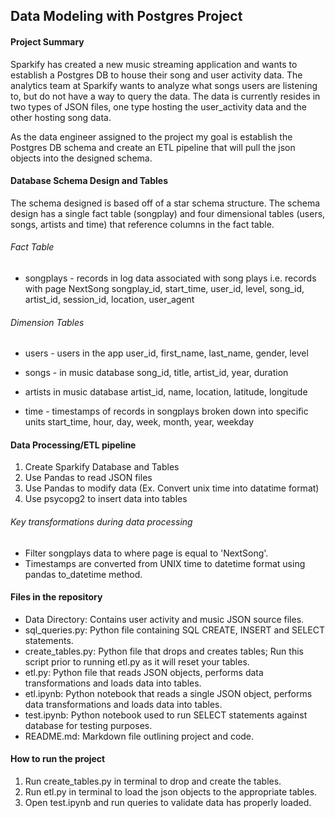 ## Data Modeling with Postgres Project

#### Project Summary
Sparkify has created a new music streaming application and wants to establish a Postgres DB to house their song and user activity data. The analytics team at Sparkify wants to analyze what songs users are listening to, but do not have a way to query the data. The data is currently resides in two types of JSON files, one type hosting the user_activity data and the other hosting song data. 

As the data engineer assigned to the project my goal is establish the Postgres DB schema and create an ETL pipeline that will pull the json objects into the designed schema.

#### Database Schema Design and Tables
The schema designed is based off of a star schema structure. The schema design has a single fact table (songplay) and four dimensional tables (users, songs, artists and time) that reference columns in the fact table. 

###### Fact Table

- songplays - records in log data associated with song plays i.e. records with page NextSong
  songplay_id, start_time, user_id, level, song_id, artist_id, session_id, location, user_agent
  
###### Dimension Tables

- users - users in the app
  user_id, first_name, last_name, gender, level
  
- songs - in music database
  song_id, title, artist_id, year, duration

- artists in music database
  artist_id, name, location, latitude, longitude

- time - timestamps of records in songplays broken down into specific units
  start_time, hour, day, week, month, year, weekday
  

#### Data Processing/ETL pipeline

1. Create Sparkify Database and Tables
2. Use Pandas to read JSON files
3. Use Pandas to modify data (Ex. Convert unix time into datatime format)
3. Use psycopg2 to insert data into tables

###### Key transformations during data processing

- Filter songplays data to where page is equal to 'NextSong'.
- Timestamps are converted from UNIX time to datetime format using pandas to_datetime method. 

#### Files in the repository

- Data Directory: Contains user activity and music JSON source files.
- sql_queries.py: Python file containing SQL CREATE, INSERT and SELECT statements.
- create_tables.py: Python file that drops and creates tables; Run this script prior to running etl.py as it will 
  reset your tables.
- etl.py: Python file that reads JSON objects, performs data transformations and loads data into tables.
- etl.ipynb: Python notebook that reads a single JSON object, performs data transformations and loads data into tables.
- test.ipynb: Python notebook used to run SELECT statements against database for testing purposes.
- README.md: Markdown file outlining project and code.

#### How to run the project

1. Run create_tables.py in terminal to drop and create the tables.
2. Run etl.py in terminal to load the json objects to the appropriate tables.
3. Open test.ipynb and run queries to validate data has properly loaded.

